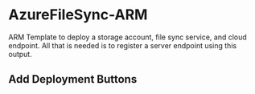 # AzureFileSync-ARM
ARM Template to deploy a storage account, file sync service, and cloud endpoint. All that is needed is to register a server endpoint using this output. 


## Add Deployment Buttons

